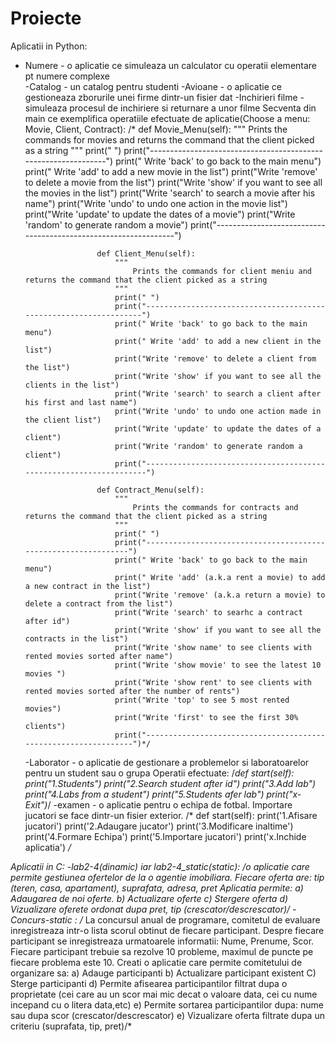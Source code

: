 # Proiecte
Aplicatii in Python:
<ul>
  <li>Numere - o aplicatie ce simuleaza un calculator cu operatii elementare pt numere complexe</li>
  -Catalog - un catalog pentru studenti
  -Avioane - o aplicatie ce gestioneaza zborurile unei firme dintr-un fisier dat
  -Inchirieri filme - simuleaza procesul de inchiriere si returnare a unor filme
            Secventa din main ce exemplifica operatiile efectuate de aplicatie(Choose a menu: Movie, Client, Contract):
                /*
                    def Movie_Menu(self):
                        """
                            Prints the commands for movies and returns the command that the client picked as a string
                        """
                        print(" ")
                        print("---------------------------------------------------------------")
                        print(" Write 'back' to go back to the main menu")
                        print(" Write 'add' to add a new movie in the list")
                        print("Write 'remove' to delete a movie from the list")
                        print("Write 'show' if you want to see all the movies in the list")
                        print("Write 'search' to search a movie after his name")
                        print("Write 'undo' to undo one action in the movie list")
                        print("Write 'update' to update the dates of a movie")
                        print("Write 'random' to generate random a movie")
                        print("----------------------------------------------------------------")

                    def Client_Menu(self):
                        """
                            Prints the commands for client meniu and returns the command that the client picked as a string
                        """
                        print(" ")
                        print("------------------------------------------------------------------")
                        print(" Write 'back' to go back to the main menu")
                        print(" Write 'add' to add a new client in the list")
                        print("Write 'remove' to delete a client from the list")
                        print("Write 'show' if you want to see all the clients in the list")
                        print("Write 'search' to search a client after his first and last name")
                        print("Write 'undo' to undo one action made in the client list")
                        print("Write 'update' to update the dates of a client")
                        print("Write 'random' to generate random a client")
                        print("-------------------------------------------------------------------")

                    def Contract_Menu(self):
                        """
                            Prints the commands for contracts and returns the command that the client picked as a string
                        """
                        print(" ")
                        print("---------------------------------------------------------------")
                        print(" Write 'back' to go back to the main menu")
                        print(" Write 'add' (a.k.a rent a movie) to add a new contract in the list")
                        print("Write 'remove' (a.k.a return a movie) to delete a contract from the list")
                        print("Write 'search' to searhc a contract after id")
                        print("Write 'show' if you want to see all the contracts in the list")
                        print("Write 'show name' to see clients with rented movies sorted after name")
                        print("Write 'show movie' to see the latest 10 movies ")
                        print("Write 'show rent' to see clients with rented movies sorted after the number of rents")
                        print("Write 'top' to see 5 most rented movies")
                        print("Write 'first' to see the first 30% clients")
                        print("----------------------------------------------------------------")*/
  -Laborator - o aplicatie de gestionare a problemelor si laboratoarelor pentru un student sau o grupa 
                  Operatii efectuate:
                  /*def start(self):
                        print("1.Students")
                        print("2.Search student after id")
                        print("3.Add lab")
                        print("4.Labs from a student")
                        print("5.Students afer lab")
                        print("x-Exit")*/
  -examen - o aplicatie pentru o echipa de fotbal. Importare jucatori se face dintr-un fisier exterior.
                        /* 
                        def start(self):
                              print('1.Afisare jucatori')
                              print('2.Adaugare jucator')
                              print('3.Modificare inaltime')
                              print('4.Formare Echipa')
                              print('5.Importare jucatori')
                              print('x.Inchide aplicatia')
                              */
          </ul>
Aplicatii in C:
  -lab2-4(dinamic) iar lab2-4_static(static): /*o aplicatie care permite gestiunea ofertelor de la o agentie imobiliara.
          Fiecare oferta are: tip (teren, casa, apartament), suprafata, adresa, pret
          Aplicatia permite:
           a) Adaugarea de noi oferte. 
           b) Actualizare oferte
           c) Stergere oferta
           d) Vizualizare oferete ordonat dupa pret, tip (crescator/descrescator)/*
 -Concurs-static :
 /*
            La concursul anual de programare, comitetul de evaluare inregistreaza intr-o lista scorul 
            obtinut de fiecare participant. Despre fiecare participant se inregistreaza urmatoarele
            informatii: Nume, Prenume, Scor. Fiecare participant trebuie sa rezolve 10 probleme, maximul 
            de puncte pe fiecare problema este 10.
              Creati o aplicatie care permite comitetului de organizare sa:
            a) Adauge participanti
            b) Actualizare participant existent
            C) Sterge participanti
            d) Permite afisearea participantilor filtrat dupa o proprietate (cei care au un scor mai mic decat o valoare data, 
            cei cu nume incepand cu o litera data,etc)
            e) Permite sortarea participantilor dupa: nume sau dupa scor (crescator/descrescator)
             e) Vizualizare oferta filtrate dupa un criteriu (suprafata, tip, pret)/*

